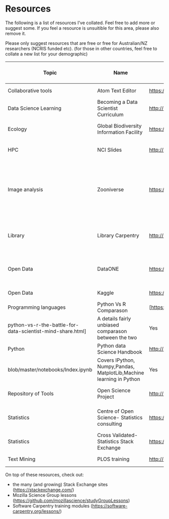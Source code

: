 # Resources

The following is a list of resources I've collated. Feel free to add more or suggest some. If you feel a resource is unsuitible for this area, please also remove it.

Please only suggest resources that are free or free for Australian/NZ researchers (NCRIS funded etc).
(for those in other countries, feel free to collate a new list for your demographic)


|Topic| Name | URL|  Description |Free for AU/NZ| Free for All|
|--------------|----------------------|-----------------------------|----------------------------------------|------|-----|
|Collaborative tools| Atom Text Editor| https://atom.io/| A collaborative text editor, customizable|Yes|Yes
|Data Science Learning|Becoming a Data Scientist Curriculum|http://nirvacana.com/thoughts/becoming-a-data-scientist/| A visual roadmap for skills to build in data science|Yes|Yes|
|Ecology|Global Biodiversity Information Facility| https://www.gbif.org/|Free and open access to biodiversity data| Yes|Yes|
|HPC| NCI Slides| http://nci.org.au/user-support/training/| Slides around HPC training with Parallel/MPI/OpenMP | Yes| Yes|
|Image analysis| Zooniverse| https://www.zooniverse.org/| Crowdsourcing research by uploading images with simple questions for the public to answer- Open source or hosted with permission|Yes|Yes|
|Library|Library Carpentry| http://data-lessons.github.io/library-data-intro/01-introduction/| A list of lessons for librarians to upskill their tech knowledge. Great community| Yes|Yes|
|Open Data|DataONE|https://www.dataone.org/previous-webinars/2017| Webinars and information about Open Data and good data practices in ecology|Yes|Yes|
|Open Data|Kaggle|https://www.kaggle.com/datasets| Open data set repository|Yes|Yes|
|Programming languages|Python Vs R Comparason|[https://www.infoworld.com/article/3187550/data-science/
python-vs-r-the-battle-for-data-scientist-mind-share.html]|A details fairly unbiased comparason between the two|Yes|Yes|
|Python|Python data Science Handbook|http://nbviewer.jupyter.org/github/jakevdp/PythonDataScienceHandbook/
blob/master/notebooks/Index.ipynb| Covers IPython, Numpy,Pandas, MatplotLib,Machine learning in Python|Yes|Yes|
|Repository of Tools| Open Science Project| http://openscience.org/software/| A collection of tools ordered by research area|Yes|Yes|
|Statistics| Centre of Open Science- Statistics consulting| https://cos.io/our-services/training-services/| Offer free statistics consulting for researchers around open science |Yes|Yes|
|Statistics| Cross Validated- Statistics Stack Exchange| https://stats.stackexchange.com/|A forum for statistical questions|Yes|Yes|
|Text Mining|PLOS training|http://collections.plos.org/textmining|Tutorials on text mining|Yes|Yes|


On top of these resources, check out:
- the many (and growing) Stack Exchange sites (https://stackexchange.com/)
- Mozilla Science Group lessons (https://github.com/mozillascience/studyGroupLessons)
- Software Carpentry training modules (https://software-carpentry.org/lessons/)
